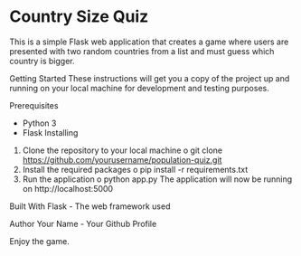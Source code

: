 # Country Size Quiz
This is a simple Flask web application that creates a game where users are presented with two random countries from a list and must guess which country is bigger.

Getting Started
These instructions will get you a copy of the project up and running on your local machine for development and testing purposes.

Prerequisites
-	Python 3
-	Flask
Installing
1.	Clone the repository to your local machine
o	git clone https://github.com/yourusername/population-quiz.git
2.	Install the required packages
o	pip install -r requirements.txt
3.	Run the application
o	python app.py
The application will now be running on http://localhost:5000

Built With
Flask - The web framework used

Author
Your Name - Your Github Profile

Enjoy the game.
